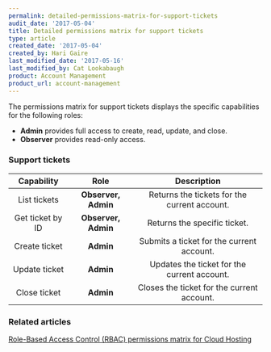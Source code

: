 ```yaml
---
permalink: detailed-permissions-matrix-for-support-tickets
audit_date: '2017-05-04'
title: Detailed permissions matrix for support tickets
type: article
created_date: '2017-05-04'
created_by: Hari Gaire
last_modified_date: '2017-05-16'
last_modified_by: Cat Lookabaugh
product: Account Management
product_url: account-management
---
```


The permissions matrix for support tickets displays the specific capabilities for the following roles:

- **Admin** provides full access to create, read, update, and close.
- **Observer** provides read-only access.

### Support tickets

Capability | Role | Description
:---: | :---: | :---:
List tickets | **Observer, Admin** | Returns the tickets for the current account.
Get ticket by ID | **Observer, Admin** | Returns the specific ticket.
Create ticket | **Admin** | Submits a ticket for the current account.
Update ticket | **Admin** | Updates the ticket for the current account.
Close ticket | **Admin** | Closes the ticket for the current account.


### Related articles

[Role-Based Access Control (RBAC) permissions matrix for Cloud Hosting](/support/how-to/permissions-matrix-for-role-based-access-control-rbac)
